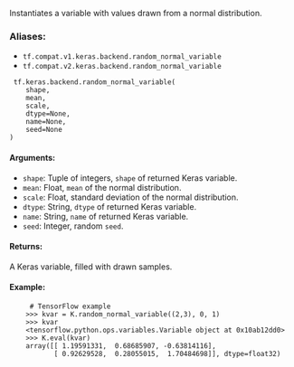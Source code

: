 
Instantiates a variable with values drawn from a normal distribution.
### Aliases:
- `tf.compat.v1.keras.backend.random_normal_variable`
- `tf.compat.v2.keras.backend.random_normal_variable`

```
 tf.keras.backend.random_normal_variable(
    shape,
    mean,
    scale,
    dtype=None,
    name=None,
    seed=None
)
```
#### Arguments:
- `shape`: Tuple of integers, `shape` of returned Keras variable.
- `mean`: Float, `mean` of the normal distribution.
- `scale`: Float, standard deviation of the normal distribution.
- `dtype`: String, `dtype` of returned Keras variable.
- `name`: String, `name` of returned Keras variable.
- `seed`: Integer, random `seed`.
#### Returns:

A Keras variable, filled with drawn samples.
#### Example:

```
     # TensorFlow example
    >>> kvar = K.random_normal_variable((2,3), 0, 1)
    >>> kvar
    <tensorflow.python.ops.variables.Variable object at 0x10ab12dd0>
    >>> K.eval(kvar)
    array([[ 1.19591331,  0.68685907, -0.63814116],
           [ 0.92629528,  0.28055015,  1.70484698]], dtype=float32)
```
